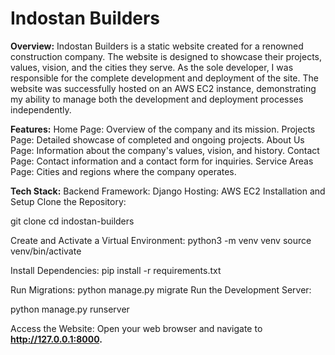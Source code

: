 # Indostan Builders

**Overview:**
Indostan Builders is a static website created for a renowned construction company. The website is designed to showcase their projects, values, vision, and the cities they serve. As the sole developer, I was responsible for the complete development and deployment of the site. The website was successfully hosted on an AWS EC2 instance, demonstrating my ability to manage both the development and deployment processes independently.

**Features:**
Home Page: Overview of the company and its mission.
Projects Page: Detailed showcase of completed and ongoing projects.
About Us Page: Information about the company's values, vision, and history.
Contact Page: Contact information and a contact form for inquiries.
Service Areas Page: Cities and regions where the company operates.

**Tech Stack:**
Backend Framework: Django
Hosting: AWS EC2
Installation and Setup
Clone the Repository:

git clone <repository-url>
cd indostan-builders

Create and Activate a Virtual Environment:
python3 -m venv venv
source venv/bin/activate

Install Dependencies:
pip install -r requirements.txt

Run Migrations:
python manage.py migrate
Run the Development Server:

python manage.py runserver

Access the Website:
Open your web browser and navigate to **http://127.0.0.1:8000.**
